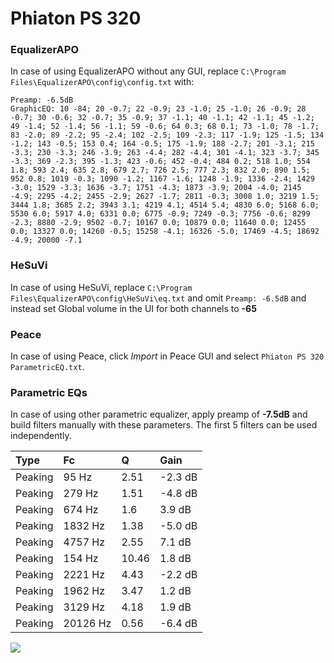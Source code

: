# Phiaton PS 320

### EqualizerAPO
In case of using EqualizerAPO without any GUI, replace `C:\Program Files\EqualizerAPO\config\config.txt`
with:
```
Preamp: -6.5dB
GraphicEQ: 10 -84; 20 -0.7; 22 -0.9; 23 -1.0; 25 -1.0; 26 -0.9; 28 -0.7; 30 -0.6; 32 -0.7; 35 -0.9; 37 -1.1; 40 -1.1; 42 -1.1; 45 -1.2; 49 -1.4; 52 -1.4; 56 -1.1; 59 -0.6; 64 0.3; 68 0.1; 73 -1.0; 78 -1.7; 83 -2.0; 89 -2.2; 95 -2.4; 102 -2.5; 109 -2.3; 117 -1.9; 125 -1.5; 134 -1.2; 143 -0.5; 153 0.4; 164 -0.5; 175 -1.9; 188 -2.7; 201 -3.1; 215 -3.3; 230 -3.3; 246 -3.9; 263 -4.4; 282 -4.4; 301 -4.1; 323 -3.7; 345 -3.3; 369 -2.3; 395 -1.3; 423 -0.6; 452 -0.4; 484 0.2; 518 1.0; 554 1.8; 593 2.4; 635 2.8; 679 2.7; 726 2.5; 777 2.3; 832 2.0; 890 1.5; 952 0.8; 1019 -0.3; 1090 -1.2; 1167 -1.6; 1248 -1.9; 1336 -2.4; 1429 -3.0; 1529 -3.3; 1636 -3.7; 1751 -4.3; 1873 -3.9; 2004 -4.0; 2145 -4.9; 2295 -4.2; 2455 -2.9; 2627 -1.7; 2811 -0.3; 3008 1.0; 3219 1.5; 3444 1.8; 3685 2.2; 3943 3.1; 4219 4.1; 4514 5.4; 4830 6.0; 5168 6.0; 5530 6.0; 5917 4.0; 6331 0.0; 6775 -0.9; 7249 -0.3; 7756 -0.6; 8299 -2.3; 8880 -2.9; 9502 -0.7; 10167 0.0; 10879 0.0; 11640 0.0; 12455 0.0; 13327 0.0; 14260 -0.5; 15258 -4.1; 16326 -5.0; 17469 -4.5; 18692 -4.9; 20000 -7.1
```

### HeSuVi
In case of using HeSuVi, replace `C:\Program Files\EqualizerAPO\config\HeSuVi\eq.txt` and omit `Preamp:
-6.5dB` and instead set Global volume in the UI for both channels to **-65**

### Peace
In case of using Peace, click *Import* in Peace GUI and select `Phiaton PS 320 ParametricEQ.txt`.

### Parametric EQs
In case of using other parametric equalizer, apply preamp of **-7.5dB** and build filters manually with
these parameters. The first 5 filters can be used independently.

| Type    | Fc       |     Q | Gain    |
|:--------|:---------|:------|:--------|
| Peaking | 95 Hz    |  2.51 | -2.3 dB |
| Peaking | 279 Hz   |  1.51 | -4.8 dB |
| Peaking | 674 Hz   |  1.6  | 3.9 dB  |
| Peaking | 1832 Hz  |  1.38 | -5.0 dB |
| Peaking | 4757 Hz  |  2.55 | 7.1 dB  |
| Peaking | 154 Hz   | 10.46 | 1.8 dB  |
| Peaking | 2221 Hz  |  4.43 | -2.2 dB |
| Peaking | 1962 Hz  |  3.47 | 1.2 dB  |
| Peaking | 3129 Hz  |  4.18 | 1.9 dB  |
| Peaking | 20126 Hz |  0.56 | -6.4 dB |

![](https://raw.githubusercontent.com/jaakkopasanen/AutoEq/master/results/headphonecom/sbaf-serious/Phiaton%20PS%20320/Phiaton%20PS%20320.png)
